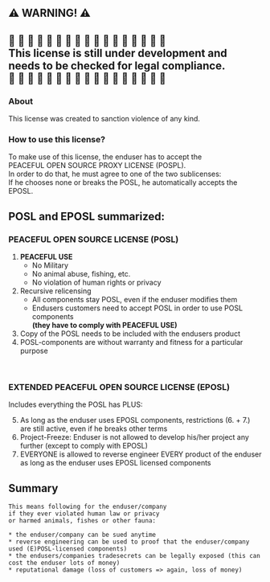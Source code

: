 
⚠️ WARNING! ⚠️
--
🚧 🚧 🚧 🚧 🚧 🚧 🚧 🚧 🚧 🚧 🚧 🚧 🚧 🚧 🚧 🚧 🚧<br>
This license is still under development and <br> 
needs to be checked for legal compliance.<br>
🚧 🚧 🚧 🚧 🚧 🚧 🚧 🚧 🚧 🚧 🚧 🚧 🚧 🚧 🚧 🚧 🚧<br>
--
### About
This license was created to sanction violence of any kind.

### How to use this license?
To make use of this license, the enduser has to accept the <br>
PEACEFUL OPEN SOURCE PROXY LICENSE (POSPL).<br>
In order to do that, he must agree to one of the two sublicenses:<br>
If he chooses none or breaks the POSL, he automatically accepts the EPOSL.

## POSL and EPOSL summarized:

### PEACEFUL OPEN SOURCE LICENSE (POSL)

1. **PEACEFUL USE**
    * No Military
    * No animal abuse, fishing, etc.
    * No violation of human rights or privacy<br>
2. Recursive relicensing
    * All components stay POSL, even if the enduser modifies them
    * Endusers customers need to accept POSL in order to use POSL components<br>
  **(they have to comply with PEACEFUL USE)**<br> 
3. Copy of the POSL needs to be included with the endusers product
4. POSL-components are without warranty and fitness for a particular purpose
<br>

### EXTENDED PEACEFUL OPEN SOURCE LICENSE (EPOSL)

Includes everything the POSL has PLUS:

5. As long as the enduser uses EPOSL components, restrictions (6. + 7.) are still active, even if he breaks other terms
6. Project-Freeze: Enduser is not allowed to develop his/her project any further (except to comply with EPOSL)
7. EVERYONE is allowed to reverse engineer EVERY product of the enduser as long as the enduser uses EPOSL licensed components



## Summary
    This means following for the enduser/company
    if they ever violated human law or privacy
    or harmed animals, fishes or other fauna:

    * the enduser/company can be sued anytime
    * reverse engineering can be used to proof that the enduser/company used (E)POSL-licensed components)
    * the endusers/companies tradesecrets can be legally exposed (this can cost the enduser lots of money)
    * reputational damage (loss of customers => again, loss of money)



